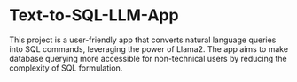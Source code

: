 # Text-to-SQL-LLM-App
This project is a user-friendly app that converts natural language queries into SQL commands, leveraging the power of Llama2. The app aims to make database querying more accessible for non-technical users by reducing the complexity of SQL formulation.

